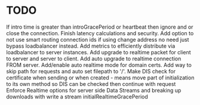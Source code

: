 # TODO

If intro time is greater than introGracePeriod or heartbeat then ignore and or close the connection.
Finish latency calculations and security.
Add option to not use smart routing connection ids if using change address no need just bypass loadbalancer instead.
Add metrics to efficiently distribute via loadbalancer to server instances.
Add upgrade to realtime packet for client to server and server to client.
Add auto upgrade to realtime connection FROM server.
Add/enable auto realtime mode for domain certs.
Add way to skip path for requests and auto set filepath to '/'.
Make DIS check for certificate when sending or when created - means move part of initialization to its own method so DIS can be checked then continue with request
Enforce Realtime options for server side
Data Streams and breaking up downloads with write a stream
initialRealtimeGracePeriod
